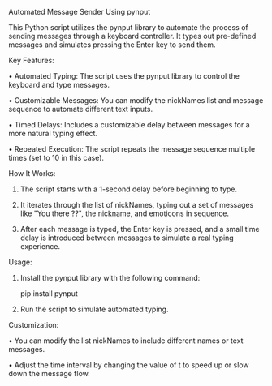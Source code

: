 Automated Message Sender Using pynput


This Python script utilizes the pynput library to automate the process of sending messages through a keyboard controller. It types out pre-defined messages and simulates pressing the Enter key to send them.

Key Features:

•	Automated Typing: The script uses the pynput library to control the keyboard and type messages.

•	Customizable Messages: You can modify the nickNames list and message sequence to automate different text inputs.

•	Timed Delays: Includes a customizable delay between messages for a more natural typing effect.

•	Repeated Execution: The script repeats the message sequence multiple times (set to 10 in this case).


How It Works:

1.	The script starts with a 1-second delay before beginning to type.

2.	It iterates through the list of nickNames, typing out a set of messages like "You there ??", the nickname, and emoticons in sequence.

3.	After each message is typed, the Enter key is pressed, and a small time delay is introduced between messages to simulate a real typing experience.


Usage:

1.	Install the pynput library with the following command:

  	 pip install pynput

3.	Run the script to simulate automated typing.


Customization:

•	You can modify the list nickNames to include different names or text messages.

•	Adjust the time interval by changing the value of t to speed up or slow down the message flow.

